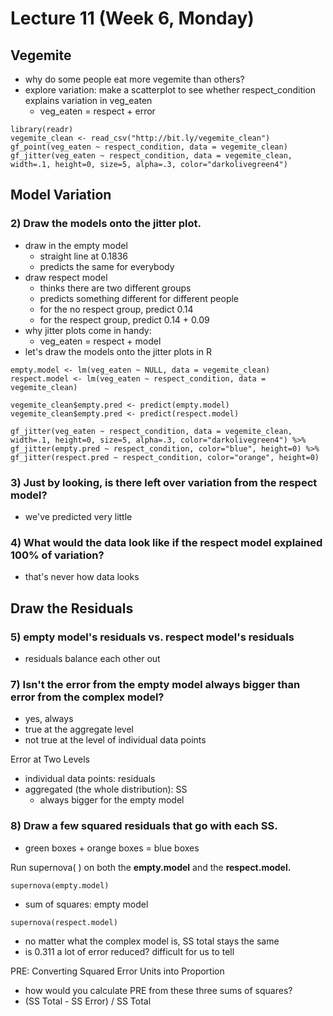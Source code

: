 # Lecture 11 (Week 6, Monday)

## Vegemite
* why do some people eat more vegemite than others?
* explore variation: make a scatterplot to see whether respect_condition explains variation in veg_eaten
  * veg_eaten = respect + error

````
library(readr)
vegemite_clean <- read_csv("http://bit.ly/vegemite_clean")
gf_point(veg_eaten ~ respect_condition, data = vegemite_clean)
gf_jitter(veg_eaten ~ respect_condition, data = vegemite_clean, width=.1, height=0, size=5, alpha=.3, color="darkolivegreen4")
````
## Model Variation
### 2) Draw the models onto the jitter plot.
* draw in the empty model
  * straight line at 0.1836
  * predicts the same for everybody
* draw respect model
  * thinks there are two different groups
  * predicts something different for different people
  * for the no respect group, predict 0.14
  * for the respect group, predict 0.14 + 0.09
* why jitter plots come in handy:
  * veg_eaten = respect + model
* let's draw the models onto the jitter plots in R

````
empty.model <- lm(veg_eaten ~ NULL, data = vegemite_clean)
respect.model <- lm(veg_eaten ~ respect_condition, data = vegemite_clean)
````
````
vegemite_clean$empty.pred <- predict(empty.model)
vegemite_clean$empty.pred <- predict(respect.model)
````
````
gf_jitter(veg_eaten ~ respect_condition, data = vegemite_clean, width=.1, height=0, size=5, alpha=.3, color="darkolivegreen4") %>%
gf_jitter(empty.pred ~ respect_condition, color="blue", height=0) %>%
gf_jitter(respect.pred ~ respect_condition, color="orange", height=0)
````
### 3) Just by looking, is there left over variation from the respect model?
* we've predicted very little

### 4) What would the data look like if the respect model explained 100% of variation?
* that's never how data looks

## Draw the Residuals
### 5) empty model's residuals vs. respect model's residuals
* residuals balance each other out

### 7) Isn't the error from the empty model always bigger than error from the complex model?
* yes, always
* true at the aggregate level
* not true at the level of individual data points

Error at Two Levels
* individual data points: residuals
* aggregated (the whole distribution): SS
  * always bigger for the empty model

### 8) Draw a few squared residuals that go with each SS.
* green boxes + orange boxes = blue boxes

Run supernova( ) on both the **empty.model** and the **respect.model.**
````
supernova(empty.model)
````
  * sum of squares: empty model
````
supernova(respect.model)
````
  * no matter what the complex model is, SS total stays the same
  * is 0.311 a lot of error reduced? difficult for us to tell

PRE: Converting Squared Error Units into Proportion
* how would you calculate PRE from these three sums of squares?
* (SS Total - SS Error) / SS Total
